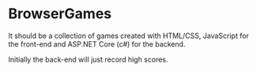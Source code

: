 # BrowserGames
It should be a collection of games created with HTML/CSS, JavaScript for the front-end and ASP.NET Core (c#) for the backend.

Initially the back-end will just record high scores.
